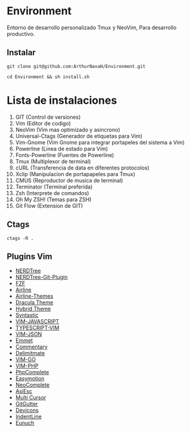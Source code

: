 # Environment
Entorno de desarrollo personalizado Tmux y NeoVim, Para desarrollo productivo.

## Instalar
`git clone git@github.com:ArthurNavaH/Environment.git`

`cd Environment && sh install.sh`

# Lista de instalaciones
1. GIT (Control de versiones)
2. Vim (Editor de codigo)
3. NeoVim (Vim mas optimizado y asincrono)
4. Universal-Ctags (Generador de etiquetas para Vim)
5. Vim-Gnome (Vim Gnome para integrar portapeles del sistema a Vim)
6. Powerline (Linea de estado para Vim)
7. Fonts-Powerline (Fuentes de Powerline)
8. Tmux (Multiplexor de terminal)
9. cURL (Transferencia de data en diferentes protocolos)
10. Xclip (Manipulacion de portapapeles para Tmux)
11. CMUS (Reproductor de musica de terminal)
12. Terminator (Terminal preferida)
13. Zsh (Interprete de comandos)
14. Oh My ZSH! (Temas para ZSH)
15. Git Flow (Extension de GIT)

## Ctags
`ctags -R .`

## Plugins Vim
* [NERDTree](https://github.com/scrooloose/nerdtree)
* [NERDTree-Git-Plugin](https://github.com/Xuyuanp/nerdtree-git-plugin)
* [FZF](https://github.com/junegunn/fzf.vim)
* [Airline](https://github.com/vim-airline/vim-airline)
* [Airline-Themes](https://github.com/vim-airline/vim-airline-themes)
* [Dracula Theme](https://github.com/dracula/vim)
* [Hybrid Theme](https://github.com/w0ng/vim-hybrid)
* [Syntastic](https://github.com/vim-syntastic/syntastic)
* [VIM-JAVASCRIPT](https://github.com/pangloss/vim-javascript)
* [TYPESCRIPT-VIM](https://github.com/leafgarland/typescript-vim)
* [VIM-JSON](https://github.com/elzr/vim-json)
* [Emmet](https://github.com/mattn/emmet-vim)
* [Commentary](https://github.com/tpope/vim-commentary)
* [Delimitmate](https://github.com/Raimondi/delimitMate)
* [VIM-GO](https://github.com/fatih/vim-go)
* [VIM-PHP](https://github.com/StanAngeloff/php.vim)
* [PhpComplete](https://github.com/shawncplus/phpcomplete.vim)
* [Easymotion](https://github.com/easymotion/vim-easymotion)
* [NeoComplete](https://github.com/Shougo/neocomplete.vim)
* [AsiEsc](https://github.com/powerman/vim-plugin-AnsiEsc)
* [Multi Cursor](https://github.com/terryma/vim-multiple-cursors)
* [GitGutter](https://github.com/airblade/vim-gitgutter)
* [Devicons](https://github.com/ryanoasis/vim-devicons)
* [IndentLine](https://github.com/Yggdroot/indentLine)
* [Eunuch](https://github.com/tpope/vim-eunuch)
